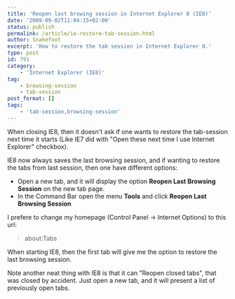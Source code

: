 ```yaml
---
title: 'Reopen last browing session in Internet Explorer 8 (IE8)'
date: '2009-09-02T11:04:15+02:00'
status: publish
permalink: /article/ie-restore-tab-session.html
author: Snakefoot
excerpt: 'How to restore the tab session in Internet Explorer 8.'
type: post
id: 791
category:
    - 'Internet Explorer (IE8)'
tag:
    - browsing-session
    - tab-session
post_format: []
tags:
    - 'tab-session,browsing-session'
---
```

When closing IE8, then it doesn't ask if one wants to restore the tab-session next time it starts (Like IE7 did with "Open these next time I use Internet Explorer" checkbox).  
  
 IE8 now always saves the last browsing session, and if wanting to restore the tabs from last session, then one have different options:

- Open a new tab, and it will display the option **Reopen Last Browsing Session** on the new tab page.
- In the Command Bar open the menu **Tools** and click **Reopen Last Browsing Session**
 
 I prefere to change my homepage (Control Panel -&gt; Internet Options) to this url:
 
 > about:Tabs

 When starting IE8, then the first tab will give me the option to restore the last browsing session.  
  
 Note another neat thing with IE8 is that it can "Reopen closed tabs", that was closed by accident. Just open a new tab, and it will present a list of previously open tabs.
